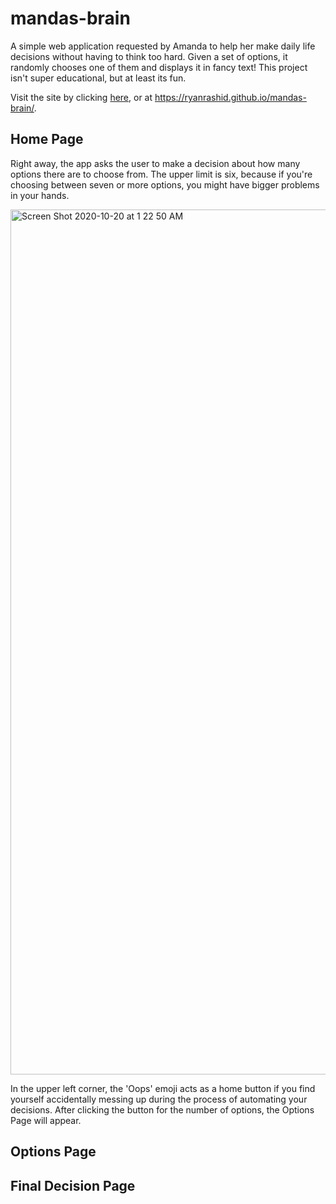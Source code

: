 # mandas-brain
A simple web application requested by Amanda to help her make daily life decisions without having to think too hard. Given a set of options, it randomly chooses one of them and displays it in fancy text! This project isn't super educational, but at least its fun.

Visit the site by clicking [here](https://ryanrashid.github.io/mandas-brain/), or at https://ryanrashid.github.io/mandas-brain/.

## Home Page
Right away, the app asks the user to make a decision about how many options there are to choose from. The upper limit is six, because if you're choosing between seven or more options, you might have bigger problems in your hands.

<img width="1384" alt="Screen Shot 2020-10-20 at 1 22 50 AM" src="https://user-images.githubusercontent.com/64723727/96548056-d1c74000-1272-11eb-8533-c50868f068b4.png">

In the upper left corner, the 'Oops' emoji acts as a home button if you find yourself accidentally messing up during the process of automating your decisions. After clicking the button for the number of options, the Options Page will appear.

## Options Page


## Final Decision Page
